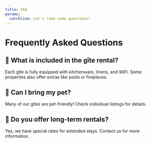 ```yaml
---
title: FAQ
params:
  catchline: Let's take some questions!
---
```


# Frequently Asked Questions  

## 🔹 What is included in the gîte rental?  
Each gîte is fully equipped with kitchenware, linens, and WiFi. Some properties also offer extras like pools or fireplaces.  

## 🔹 Can I bring my pet?  
Many of our gîtes are pet-friendly! Check individual listings for details.  

## 🔹 Do you offer long-term rentals?  
Yes, we have special rates for extended stays. Contact us for more information.  